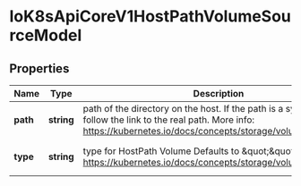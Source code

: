 # IoK8sApiCoreV1HostPathVolumeSourceModel

## Properties

Name | Type | Description | Notes
------------ | ------------- | ------------- | -------------
**path** | **string** | path of the directory on the host. If the path is a symlink, it will follow the link to the real path. More info: https://kubernetes.io/docs/concepts/storage/volumes#hostpath | [default to undefined]
**type** | **string** | type for HostPath Volume Defaults to \&quot;\&quot; More info: https://kubernetes.io/docs/concepts/storage/volumes#hostpath | [optional] [default to undefined]


